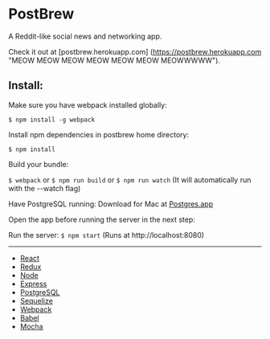 # PostBrew

A Reddit-like social news and networking app.

Check it out at [postbrew.herokuapp.com]
(https://postbrew.herokuapp.com "MEOW MEOW MEOW MEOW MEOW MEOW MEOWWWWW").

## Install:

Make sure you have webpack installed globally:

`$ npm install -g webpack`

Install npm dependencies in postbrew home directory:

`$ npm install`

Build your bundle:

`$ webpack` or
`$ npm run build` or
`$ npm run watch` (It will automatically run with the --watch flag)

Have PostgreSQL running:
Download for Mac at [Postgres.app](http://postgresapp.com/)

Open the app before running the server in the next step:

Run the server:
`$ npm start` (Runs at http://localhost:8080)

***

- [React](https://github.com/facebook/react)
- [Redux](https://github.com/reactjs/redux)
- [Node](https://github.com/nodejs/node)
- [Express](https://github.com/expressjs/express)
- [PostgreSQL](http://www.postgresql.org/)
- [Sequelize](https://github.com/sequelize/sequelize)
- [Webpack](https://webpack.github.io/">Webpack)
- [Babel](http://babeljs.io)
- [Mocha](https://github.com/mochajs/mocha)
